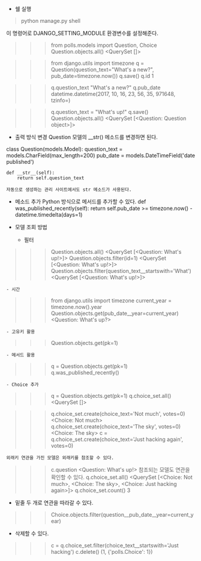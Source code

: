* 쉘 실행

> python manage.py shell

이 명령어로 DJANGO_SETTING_MODULE 환경변수를 설정해준다.

>>> from polls.models import Question, Choice
>>> Question.objects.all()
<QuerySet []>

>>> from django.utils import timezone
>>> q = Question(question_text="What's a new?", pub_date=timezone.now())
>>> q.save()
>>> q.id
1

>>> q.question_text
"What's a new?"
>>> q.pub_date
datetime.datetime(2017, 10, 16, 23, 56, 35, 971648, tzinfo=<UTC>)

>>> q.question_text = "What's up!"
>>> q.save()
>>> Question.objects.all()
<QuerySet [<Question: Question object>]>

* 출력 방식 변경
    Question 모델의 __str() 메소드를 변경하면 된다.
>
class Question(models.Model):
    question_text = models.CharField(max_length=200)
    pub_date = models.DateTimeField('date published')
    
    def __str__(self):
        return self.question_text
>
    자동으로 생성하는 관리 사이트에서도 str 메소드가 사용된다.

* 메소드 추가
    Python 방식으로 메서드를 추가할 수 있다.
def was_published_recently(self):
        return self.pub_date >= timezone.now() - datetime.timedelta(days=1)

    
* 모델 조회 방법
    - 필터
>>> Question.objects.all()
<QuerySet [<Question: What's up!>]>
>>> Question.objects.filter(id=1)
<QuerySet [<Question: What's up!>]>
>>> Question.objects.filter(question_text__startswith='What')
<QuerySet [<Question: What's up!>]>

    - 시간
>>> from django.utils import timezone
>>> current_year = timezone.now().year
>>> Question.objects.get(pub_date__year=current_year)
<Question: What's up?>

    - 고유키 활용
>>> Question.objects.get(pk=1)

    - 메서드 활용
>>> q = Question.objects.get(pk=1)
>>> q.was_published_recently()

    - Choice 추가
>>> q = Question.objects.get(pk=1)
>>> q.choice_set.all()
<QuerySet []>

>>> q.choice_set.create(choice_text='Not much', votes=0)
<Choice: Not much>
>>> q.choice_set.create(choice_text='The sky', votes=0)
<Choice: The sky>
>>> c = q.choice_set.create(choice_text='Just hacking again', votes=0)

    외래키 연관을 가진 모델은 외래키를 참조할 수 있다.
>>> c.question
<Question: What's up!>
    참조되는 모델도 연관을 확인할 수 있다.
>>> q.choice_set.all()
<QuerySet [<Choice: Not much>, <Choice: The sky>, <Choice: Just hacking again>]>
>>> q.choice_set.count()
3

- 밑줄 두 개로 연관을 따라갈 수 있다.
>>> Choice.objects.filter(question__pub_date__year=current_year)

- 삭제할 수 있다.
>>> c = q.choice_set.filter(choice_text__startswith='Just hacking')
>>> c.delete()
(1, {'polls.Choice': 1})